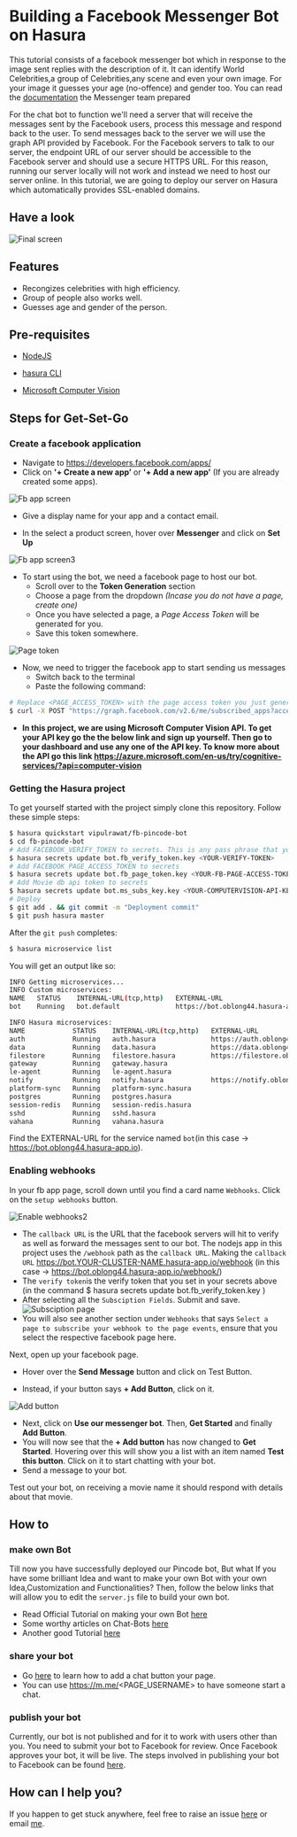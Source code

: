# Building a Facebook Messenger Bot on Hasura

This tutorial consists of a facebook messenger bot which in response to the image sent replies with the description of it. It can identify World Celebrities,a group of Celebrities,any scene and even your own image. For your image it guesses your age (no-offence) and gender too.
You can read the [documentation](https://developers.facebook.com/docs/messenger-platform/quickstart) the Messenger team prepared

For the chat bot to function we'll need a server that will receive the messages sent by the Facebook users, process this message and respond back to the user. To send messages back to the server we will use the graph API provided by Facebook. For the Facebook servers to talk to our server, the endpoint URL of our server should be accessible to the Facebook server and should use a secure HTTPS URL. For this reason, running our server locally will not work and instead we need to host our server online. In this tutorial, we are going to deploy our server on Hasura which automatically provides SSL-enabled domains.

## Have a look
![Final screen](https://github.com/vipulrawat/fb-faceAnalysis-bot/blob/master/assets/demo_gif.gif "Final screen demo")

## Features

* Recongizes celebrities with high efficiency.
* Group of people also works well.
* Guesses age and gender of the person.

## Pre-requisites

* [NodeJS](https://nodejs.org)

* [hasura CLI](https://docs.hasura.io/0.15/manual/install-hasura-cli.html)

* [Microsoft Computer Vision](https://)

## Steps for Get-Set-Go

### Create a facebook application

* Navigate to https://developers.facebook.com/apps/
* Click on **'+ Create a new app’** or **'+ Add a new app’** (If you are already created some apps).

![Fb app screen](https://raw.githubusercontent.com/vipulrawat/fb-pincode-bot/master/assets/1.png "fb app screen")

* Give a display name for your app and a contact email.

* In the select a product screen, hover over **Messenger** and click on **Set Up**

![Fb app screen3](https://raw.githubusercontent.com/vipulrawat/fb-pincode-bot/master/assets/2.png "fb app screen")

* To start using the bot, we need a facebook page to host our bot.
  + Scroll over to the **Token Generation** section
  + Choose a page from the dropdown *(Incase you do not have a page, create one)*
  + Once you have selected a page, a *Page Access Token* will be generated for you.
  + Save this token somewhere.

![Page token](https://raw.githubusercontent.com/vipulrawat/fb-pincode-bot/master/assets/3.png "page token screen")

* Now, we need to trigger the facebook app to start sending us messages
  - Switch back to the terminal
  - Paste the following command:

```sh
# Replace <PAGE_ACCESS_TOKEN> with the page access token you just generated.
$ curl -X POST "https://graph.facebook.com/v2.6/me/subscribed_apps?access_token=<PAGE_ACCESS_TOKEN>"
```

* **In this project, we are using Microsoft Computer Vision API. To get your API key go the the below link and sign up yourself. Then go to your dashboard and use any one of the API key. To know more about the API go this link https://azure.microsoft.com/en-us/try/cognitive-services/?api=computer-vision**

### Getting the Hasura project
To get yourself started with the project simply clone this repository. Follow these simple steps:
```sh
$ hasura quickstart vipulrawat/fb-pincode-bot
$ cd fb-pincode-bot
# Add FACEBOOK_VERIFY_TOKEN to secrets. This is any pass phrase that you decide on, keep a note on what you are choosing as your verify token, we will be using it later while setting things up for your bot on the facebook developer page.
$ hasura secrets update bot.fb_verify_token.key <YOUR-VERIFY-TOKEN>
# Add FACEBOOK_PAGE_ACCESS_TOKEN to secrets
$ hasura secrets update bot.fb_page_token.key <YOUR-FB-PAGE-ACCESS-TOKEN>
# Add Movie db api token to secrets
$ hasura secrets update bot.ms_subs_key.key <YOUR-COMPUTERVISION-API-KEY>
# Deploy
$ git add . && git commit -m "Deployment commit"
$ git push hasura master
```

After the `git push` completes:

```sh
$ hasura microservice list
```

You will get an output like so:

```sh
INFO Getting microservices...                     
INFO Custom microservices:                        
NAME   STATUS    INTERNAL-URL(tcp,http)   EXTERNAL-URL
bot    Running   bot.default              https://bot.oblong44.hasura-app.io

INFO Hasura microservices:                        
NAME            STATUS    INTERNAL-URL(tcp,http)   EXTERNAL-URL
auth            Running   auth.hasura              https://auth.oblong44.hasura-app.io
data            Running   data.hasura              https://data.oblong44.hasura-app.io
filestore       Running   filestore.hasura         https://filestore.oblong44.hasura-app.io
gateway         Running   gateway.hasura           
le-agent        Running   le-agent.hasura          
notify          Running   notify.hasura            https://notify.oblong44.hasura-app.io
platform-sync   Running   platform-sync.hasura     
postgres        Running   postgres.hasura          
session-redis   Running   session-redis.hasura     
sshd            Running   sshd.hasura              
vahana          Running   vahana.hasura
```

Find the EXTERNAL-URL for the service named `bot`(in this case -> https://bot.oblong44.hasura-app.io).

### Enabling webhooks

In your fb app page, scroll down until you find a card name `Webhooks`. Click on the `setup webhooks` button.

![Enable webhooks2](https://raw.githubusercontent.com/vipulrawat/fb-pincode-bot/master/assets/4.png "fb webhook screen")

* The `callback URL` is the URL that the facebook servers will hit to verify as well as forward the messages sent to our bot. The nodejs app in this project uses the `/webhook` path as the `callback URL`. Making the `callback URL` https://bot.YOUR-CLUSTER-NAME.hasura-app.io/webhook (in this case -> https://bot.oblong44.hasura-app.io/webhook/)
* The `verify token`is the verify token that you set in your secrets above (in the command $ hasura secrets update bot.fb_verify_token.key <YOUR-VERIFY-TOKEN>)
* After selecting all the `Subsciption Fields`. Submit and save.
![Subsciption page](https://raw.githubusercontent.com/vipulrawat/fb-pincode-bot/master/assets/5.png "fb subscribe screen")
* You will also see another section under `Webhooks` that says `Select a page to subscribe your webhook to the page events`, ensure that you select the respective facebook page here.

Next, open up your facebook page.

* Hover over the **Send Message** button and click on Test Button.

* Instead, if your button says **+ Add Button**, click on it.

![Add button](https://github.com/vipulrawat/fb-faceAnalysis-bot/blob/master/assets/addButton.png "Add Button screen")

* Next, click on **Use our messenger bot**. Then, **Get Started** and finally **Add Button**.
* You will now see that the **+ Add button** has now changed to **Get Started**. Hovering over this will show you a list with an item named **Test this button**. Click on it to start chatting with your bot.
* Send a message to your bot.

Test out your bot, on receiving a movie name it should respond with details about that movie.

## How to

### make own Bot
Till now you have successfully deployed our Pincode bot, But what If you have some brilliant Idea and want to make your own Bot with your own Idea,Customization and Functionalities? Then, follow the below links that will allow you to edit the `server.js` file to build your own bot.

* Read Official Tutorial on making your own Bot [here](https://github.com/jaisontj/hasura-fb-bot/blob/master/README.md#tutorial)
* Some worthy articles on Chat-Bots [here](https://medium.com/chat-bots)
* Another good Tutorial [here](https://github.com/jw84/messenger-bot-tutorial/blob/master/README.md)

### share your bot

* Go [here](https://developers.facebook.com/docs/messenger-platform/plugin-reference) to learn how to add a chat button your page.
* You can use https://m.me/<PAGE_USERNAME> to have someone start a chat.

### publish your bot
Currently, our bot is not published and for it to work with users other than you. You need to submit your bot to Facebook for review. Once Facebook approves your bot, it will be live.
The steps involved in publishing your bot to Facebook can be found [here](https://developers.facebook.com/docs/messenger-platform/app-review/).

## How can I help you?
If you happen to get stuck anywhere, feel free to raise an issue [here](https://github.com/vipulrawat/fb-pincode-bot) or email [me](mailto:vipulrawat.imi@live.in).
